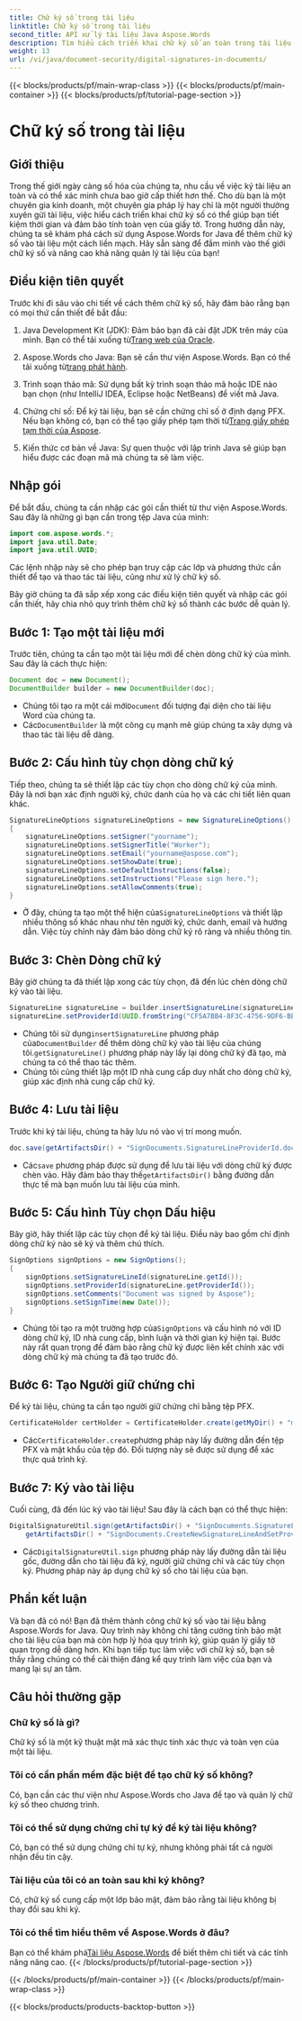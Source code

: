 ```yaml
---
title: Chữ ký số trong tài liệu
linktitle: Chữ ký số trong tài liệu
second_title: API xử lý tài liệu Java Aspose.Words
description: Tìm hiểu cách triển khai chữ ký số an toàn trong tài liệu bằng Aspose.Words cho Java. Đảm bảo tính toàn vẹn của tài liệu với hướng dẫn từng bước và mã nguồn
weight: 13
url: /vi/java/document-security/digital-signatures-in-documents/
---
```


{{< blocks/products/pf/main-wrap-class >}}
{{< blocks/products/pf/main-container >}}
{{< blocks/products/pf/tutorial-page-section >}}

# Chữ ký số trong tài liệu

## Giới thiệu

Trong thế giới ngày càng số hóa của chúng ta, nhu cầu về việc ký tài liệu an toàn và có thể xác minh chưa bao giờ cấp thiết hơn thế. Cho dù bạn là một chuyên gia kinh doanh, một chuyên gia pháp lý hay chỉ là một người thường xuyên gửi tài liệu, việc hiểu cách triển khai chữ ký số có thể giúp bạn tiết kiệm thời gian và đảm bảo tính toàn vẹn của giấy tờ. Trong hướng dẫn này, chúng ta sẽ khám phá cách sử dụng Aspose.Words for Java để thêm chữ ký số vào tài liệu một cách liền mạch. Hãy sẵn sàng để đắm mình vào thế giới chữ ký số và nâng cao khả năng quản lý tài liệu của bạn!

## Điều kiện tiên quyết

Trước khi đi sâu vào chi tiết về cách thêm chữ ký số, hãy đảm bảo rằng bạn có mọi thứ cần thiết để bắt đầu:

1.  Java Development Kit (JDK): Đảm bảo bạn đã cài đặt JDK trên máy của mình. Bạn có thể tải xuống từ[Trang web của Oracle](https://www.oracle.com/java/technologies/javase-jdk11-downloads.html).

2.  Aspose.Words cho Java: Bạn sẽ cần thư viện Aspose.Words. Bạn có thể tải xuống từ[trang phát hành](https://releases.aspose.com/words/java/).

3. Trình soạn thảo mã: Sử dụng bất kỳ trình soạn thảo mã hoặc IDE nào bạn chọn (như IntelliJ IDEA, Eclipse hoặc NetBeans) để viết mã Java.

4.  Chứng chỉ số: Để ký tài liệu, bạn sẽ cần chứng chỉ số ở định dạng PFX. Nếu bạn không có, bạn có thể tạo giấy phép tạm thời từ[Trang giấy phép tạm thời của Aspose](https://purchase.aspose.com/temporary-license/).

5. Kiến thức cơ bản về Java: Sự quen thuộc với lập trình Java sẽ giúp bạn hiểu được các đoạn mã mà chúng ta sẽ làm việc.

## Nhập gói

Để bắt đầu, chúng ta cần nhập các gói cần thiết từ thư viện Aspose.Words. Sau đây là những gì bạn cần trong tệp Java của mình:

```java
import com.aspose.words.*;
import java.util.Date;
import java.util.UUID;
```

Các lệnh nhập này sẽ cho phép bạn truy cập các lớp và phương thức cần thiết để tạo và thao tác tài liệu, cũng như xử lý chữ ký số.

Bây giờ chúng ta đã sắp xếp xong các điều kiện tiên quyết và nhập các gói cần thiết, hãy chia nhỏ quy trình thêm chữ ký số thành các bước dễ quản lý.

## Bước 1: Tạo một tài liệu mới

Trước tiên, chúng ta cần tạo một tài liệu mới để chèn dòng chữ ký của mình. Sau đây là cách thực hiện:

```java
Document doc = new Document();
DocumentBuilder builder = new DocumentBuilder(doc);
```

-  Chúng tôi tạo ra một cái mới`Document` đối tượng đại diện cho tài liệu Word của chúng ta.
-  Các`DocumentBuilder` là một công cụ mạnh mẽ giúp chúng ta xây dựng và thao tác tài liệu dễ dàng.

## Bước 2: Cấu hình tùy chọn dòng chữ ký

Tiếp theo, chúng ta sẽ thiết lập các tùy chọn cho dòng chữ ký của mình. Đây là nơi bạn xác định người ký, chức danh của họ và các chi tiết liên quan khác.

```java
SignatureLineOptions signatureLineOptions = new SignatureLineOptions();
{
    signatureLineOptions.setSigner("yourname");
    signatureLineOptions.setSignerTitle("Worker");
    signatureLineOptions.setEmail("yourname@aspose.com");
    signatureLineOptions.setShowDate(true);
    signatureLineOptions.setDefaultInstructions(false);
    signatureLineOptions.setInstructions("Please sign here.");
    signatureLineOptions.setAllowComments(true);
}
```
 
-  Ở đây, chúng ta tạo một thể hiện của`SignatureLineOptions` và thiết lập nhiều thông số khác nhau như tên người ký, chức danh, email và hướng dẫn. Việc tùy chỉnh này đảm bảo dòng chữ ký rõ ràng và nhiều thông tin.

## Bước 3: Chèn Dòng chữ ký

Bây giờ chúng ta đã thiết lập xong các tùy chọn, đã đến lúc chèn dòng chữ ký vào tài liệu.

```java
SignatureLine signatureLine = builder.insertSignatureLine(signatureLineOptions).getSignatureLine();
signatureLine.setProviderId(UUID.fromString("CF5A7BB4-8F3C-4756-9DF6-BEF7F13259A2"));
```
 
-  Chúng tôi sử dụng`insertSignatureLine` phương pháp của`DocumentBuilder` để thêm dòng chữ ký vào tài liệu của chúng tôi.`getSignatureLine()` phương pháp này lấy lại dòng chữ ký đã tạo, mà chúng ta có thể thao tác thêm.
- Chúng tôi cũng thiết lập một ID nhà cung cấp duy nhất cho dòng chữ ký, giúp xác định nhà cung cấp chữ ký.

## Bước 4: Lưu tài liệu

Trước khi ký tài liệu, chúng ta hãy lưu nó vào vị trí mong muốn.

```java
doc.save(getArtifactsDir() + "SignDocuments.SignatureLineProviderId.docx");
```
 
-  Các`save` phương pháp được sử dụng để lưu tài liệu với dòng chữ ký được chèn vào. Hãy đảm bảo thay thế`getArtifactsDir()` bằng đường dẫn thực tế mà bạn muốn lưu tài liệu của mình.

## Bước 5: Cấu hình Tùy chọn Dấu hiệu

Bây giờ, hãy thiết lập các tùy chọn để ký tài liệu. Điều này bao gồm chỉ định dòng chữ ký nào sẽ ký và thêm chú thích.

```java
SignOptions signOptions = new SignOptions();
{
    signOptions.setSignatureLineId(signatureLine.getId());
    signOptions.setProviderId(signatureLine.getProviderId());
    signOptions.setComments("Document was signed by Aspose");
    signOptions.setSignTime(new Date());
}
```
 
-  Chúng tôi tạo ra một trường hợp của`SignOptions` và cấu hình nó với ID dòng chữ ký, ID nhà cung cấp, bình luận và thời gian ký hiện tại. Bước này rất quan trọng để đảm bảo rằng chữ ký được liên kết chính xác với dòng chữ ký mà chúng ta đã tạo trước đó.

## Bước 6: Tạo Người giữ chứng chỉ

Để ký tài liệu, chúng ta cần tạo người giữ chứng chỉ bằng tệp PFX.

```java
CertificateHolder certHolder = CertificateHolder.create(getMyDir() + "morzal.pfx", "aw");
```
 
-  Các`CertificateHolder.create`phương pháp này lấy đường dẫn đến tệp PFX và mật khẩu của tệp đó. Đối tượng này sẽ được sử dụng để xác thực quá trình ký.

## Bước 7: Ký vào tài liệu

Cuối cùng, đã đến lúc ký vào tài liệu! Sau đây là cách bạn có thể thực hiện:

```java
DigitalSignatureUtil.sign(getArtifactsDir() + "SignDocuments.SignatureLineProviderId.docx", 
    getArtifactsDir() + "SignDocuments.CreateNewSignatureLineAndSetProviderId.docx", certHolder, signOptions);
```
 
-  Các`DigitalSignatureUtil.sign` phương pháp này lấy đường dẫn tài liệu gốc, đường dẫn cho tài liệu đã ký, người giữ chứng chỉ và các tùy chọn ký. Phương pháp này áp dụng chữ ký số cho tài liệu của bạn.

## Phần kết luận

Và bạn đã có nó! Bạn đã thêm thành công chữ ký số vào tài liệu bằng Aspose.Words for Java. Quy trình này không chỉ tăng cường tính bảo mật cho tài liệu của bạn mà còn hợp lý hóa quy trình ký, giúp quản lý giấy tờ quan trọng dễ dàng hơn. Khi bạn tiếp tục làm việc với chữ ký số, bạn sẽ thấy rằng chúng có thể cải thiện đáng kể quy trình làm việc của bạn và mang lại sự an tâm. 

## Câu hỏi thường gặp

### Chữ ký số là gì?
Chữ ký số là một kỹ thuật mật mã xác thực tính xác thực và toàn vẹn của một tài liệu.

### Tôi có cần phần mềm đặc biệt để tạo chữ ký số không?
Có, bạn cần các thư viện như Aspose.Words cho Java để tạo và quản lý chữ ký số theo chương trình.

### Tôi có thể sử dụng chứng chỉ tự ký để ký tài liệu không?
Có, bạn có thể sử dụng chứng chỉ tự ký, nhưng không phải tất cả người nhận đều tin cậy.

### Tài liệu của tôi có an toàn sau khi ký không?
Có, chữ ký số cung cấp một lớp bảo mật, đảm bảo rằng tài liệu không bị thay đổi sau khi ký.

### Tôi có thể tìm hiểu thêm về Aspose.Words ở đâu?
 Bạn có thể khám phá[Tài liệu Aspose.Words](https://reference.aspose.com/words/java/) để biết thêm chi tiết và các tính năng nâng cao.
{{< /blocks/products/pf/tutorial-page-section >}}

{{< /blocks/products/pf/main-container >}}
{{< /blocks/products/pf/main-wrap-class >}}

{{< blocks/products/products-backtop-button >}}
